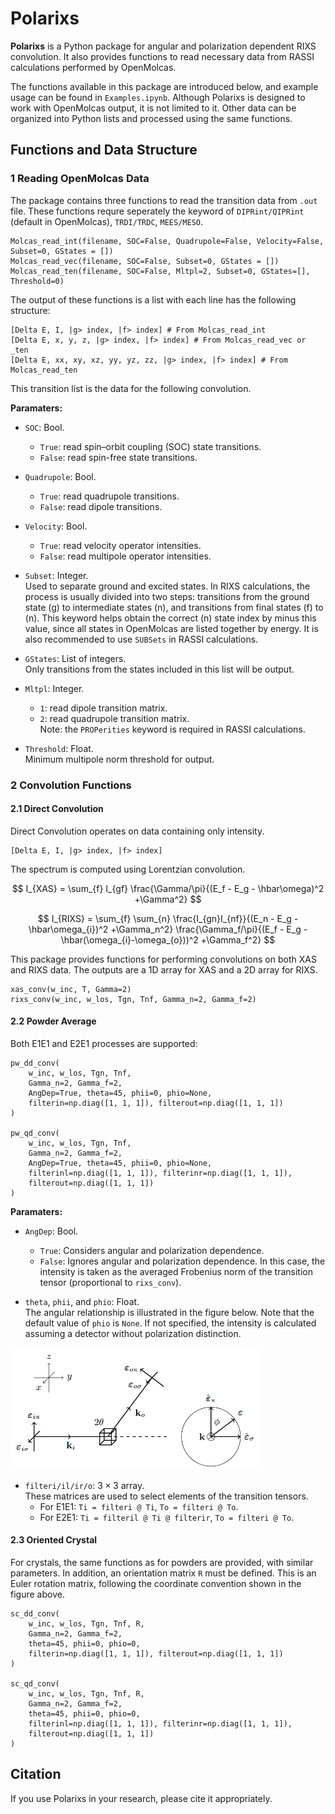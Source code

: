 # Polarixs

**Polarixs** is a Python package for angular and polarization dependent RIXS convolution. It also provides functions to read necessary data from RASSI calculations performed by OpenMolcas.  

The functions available in this package are introduced below, and example usage can be found in `Examples.ipynb`. Although Polarixs is designed to work with OpenMolcas output, it is not limited to it. Other data can be organized into Python lists and processed using the same functions.   

## Functions and Data Structure

### 1 Reading OpenMolcas Data

The package contains three functions to read the transition data from `.out` file. These functions requre seperately the keyword of `DIPRint/QIPRint` (default in OpenMolcas), `TRDI/TRDC`, `MEES/MESO`. 

```
Molcas_read_int(filename, SOC=False, Quadrupole=False, Velocity=False, Subset=0, GStates = [])
Molcas_read_vec(filename, SOC=False, Subset=0, GStates = [])
Molcas_read_ten(filename, SOC=False, Mltpl=2, Subset=0, GStates=[], Threshold=0)
```

The output of these functions is a list with each line has the following structure:

```
[Delta E, I, |g> index, |f> index] # From Molcas_read_int
[Delta E, x, y, z, |g> index, |f> index] # From Molcas_read_vec or _ten
[Delta E, xx, xy, xz, yy, yz, zz, |g> index, |f> index] # From Molcas_read_ten
```

This transition list is the data for the following convolution.

**Paramaters:**

* `SOC`: Bool.  
  - `True`: read spin–orbit coupling (SOC) state transitions.  
  - `False`: read spin-free state transitions.  

* `Quadrupole`: Bool.  
  - `True`: read quadrupole transitions.  
  - `False`: read dipole transitions.  

* `Velocity`: Bool.  
  - `True`: read velocity operator intensities.  
  - `False`: read multipole operator intensities.  

* `Subset`: Integer.  
  Used to separate ground and excited states. In RIXS calculations, the process is usually divided into two steps: transitions from the ground state \(g\) to intermediate states \(n\), and transitions from final states \(f\) to \(n\). This keyword helps obtain the correct \(n\) state index by minus this value, since all states in OpenMolcas are listed together by energy. It is also recommended to use `SUBSets` in RASSI calculations.  

* `GStates`: List of integers.  
  Only transitions from the states included in this list will be output.  

* `Mltpl`: Integer.  
  - `1`: read dipole transition matrix.  
  - `2`: read quadrupole transition matrix.  
  Note: the `PROPerities` keyword is required in RASSI calculations.  

* `Threshold`: Float.  
  Minimum multipole norm threshold for output.

### 2 Convolution Functions

#### 2.1 Direct Convolution

Direct Convolution operates on data containing only intensity. 

```
[Delta E, I, |g> index, |f> index]
```

The spectrum is computed using Lorentzian convolution. 

$$ I_{XAS} = \sum_{f} I_{gf} 
\frac{\Gamma/\pi}{(E_f - E_g - \hbar\omega)^2 +\Gamma^2} $$

$$ I_{RIXS} = \sum_{f} \sum_{n} \frac{I_{gn}I_{nf}}{(E_n - E_g - \hbar\omega_{i})^2 +\Gamma_n^2} 
\frac{\Gamma_f/\pi}{(E_f - E_g - \hbar(\omega_{i}-\omega_{o}))^2 +\Gamma_f^2} $$

This package provides functions for performing convolutions on both XAS and RIXS data. The outputs are a 1D array for XAS and a 2D array for RIXS.

```
xas_conv(w_inc, T, Gamma=2)
rixs_conv(w_inc, w_los, Tgn, Tnf, Gamma_n=2, Gamma_f=2)
```

#### 2.2 Powder Average

Both E1E1 and E2E1 processes are supported:

```
pw_dd_conv(
    w_inc, w_los, Tgn, Tnf, 
    Gamma_n=2, Gamma_f=2, 
    AngDep=True, theta=45, phii=0, phio=None, 
    filterin=np.diag([1, 1, 1]), filterout=np.diag([1, 1, 1])
)

pw_qd_conv(
    w_inc, w_los, Tgn, Tnf, 
    Gamma_n=2, Gamma_f=2, 
    AngDep=True, theta=45, phii=0, phio=None, 
    filterinl=np.diag([1, 1, 1]), filterinr=np.diag([1, 1, 1]), 
    filterout=np.diag([1, 1, 1])
)
```

**Paramaters:**

* `AngDep`: Bool.  
  - `True`: Considers angular and polarization dependence.  
  - `False`: Ignores angular and polarization dependence. In this case, the intensity is taken as the averaged Frobenius norm of the transition tensor (proportional to `rixs_conv`).
  
* `theta`, `phii`, and `phio`: Float.  
  The angular relationship is illustrated in the figure below. Note that the default value of `phio` is `None`. If not specified, the intensity is calculated assuming a detector without polarization distinction.  

<img src="ExampleData/Angle.png" alt="figure" width="400">

* `filteri/il/ir/o`: $3\times3$ array.  
  These matrices are used to select elements of the transition tensors.
  - For E1E1: `Ti = filteri @ Ti`, `To = filteri @ To`. 
  - For E2E1: `Ti = filteril @ Ti @ filterir`, `To = filteri @ To`.
  

#### 2.3 Oriented Crystal

For crystals, the same functions as for powders are provided, with similar parameters.
In addition, an orientation matrix `R` must be defined. This is an Euler rotation matrix, following the coordinate convention shown in the figure above.

```
sc_dd_conv(
    w_inc, w_los, Tgn, Tnf, R, 
    Gamma_n=2, Gamma_f=2, 
    theta=45, phii=0, phio=0, 
    filterin=np.diag([1, 1, 1]), filterout=np.diag([1, 1, 1])
)

sc_qd_conv(
    w_inc, w_los, Tgn, Tnf, R, 
    Gamma_n=2, Gamma_f=2, 
    theta=45, phii=0, phio=0, 
    filterinl=np.diag([1, 1, 1]), filterinr=np.diag([1, 1, 1]), 
    filterout=np.diag([1, 1, 1])
)
```

## Citation
If you use Polarixs in your research, please cite it appropriately. 
